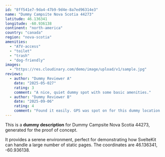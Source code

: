 ```yaml
---
id: "8ff541e7-9da4-47b9-9d4e-8a7ed96314e3"
name: "Dummy Campsite Nova Scotia 44273"
latitude: 46.136341
longitude: -60.936138
continent: "north-america"
country: "canada"
region: "nova-scotia"
amenities:
  - "ATV-access"
  - "toilet"
  - "trash"
  - "dog-friendly"
images:
  - "https://res.cloudinary.com/demo/image/upload/v1/sample.jpg"
reviews:
  - author: "Dummy Reviewer A"
    date: "2025-05-027"
    rating: 3
    comment: "A nice, quiet dummy spot with some basic amenities."
  - author: "Dummy Reviewer B"
    date: "2025-09-06"
    rating: 4
    comment: "Found it easily. GPS was spot on for this dummy location."
---
```


This is a **dummy description** for Dummy Campsite Nova Scotia 44273, generated for the proof of concept.

It provides a serene environment, perfect for demonstrating how SvelteKit can handle a large number of static pages. The coordinates are 46.136341, -60.936138.
